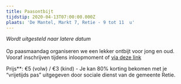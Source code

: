 ```yaml
---
title: Paasontbijt
tijdstip: 2020-04-13T07:00:00.000Z
plaats: 'De Mantel, Markt 7, Retie - 9 tot 11  u'
---
```

*Wordt uitgesteld naar latere datum* <br><br> Op paasmaandag organiseren we een lekker ontbijt voor jong en oud. Vooraf inschrijven tijdens inloopmoment of [via deze link](https://www.cognitoforms.com/SchakelRetie/AanvraagInschrijvingPaasontbijt)

Prijs\*\*: €5 (volw) / €3 (kind) - Je kan 80% korting bekomen met je “vrijetijds pas” uitgegeven door sociale dienst van de gemeente Retie.